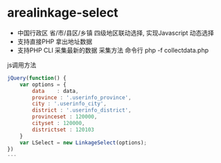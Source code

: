 # arealinkage-select

- 中国行政区 省/市/县区/乡镇 四级地区联动选择, 实现Javascript 动态选择
- 支持直接PHP 拿出地址数据 
- 支持PHP CLI 采集最新的数据 采集方法 命令行 php -f collectdata.php




js调用方法
```js
jQuery(function() {
	var options	= {
		data	: data,
		province : '.userinfo_province',
		city : '.userinfo_city',
		district : '.userinfo_district',
		provinceset : 120000,
		cityset : 120000,
		districtset : 120103
	}
	var LSelect = new LinkageSelect(options);
})
---
